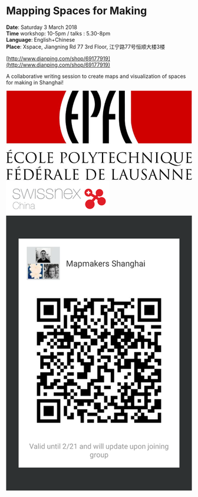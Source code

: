 # Mapping Spaces for Making

**Date**: Saturday 3 March 2018  
**Time** workshop: 10-5pm / talks : 5.30-8pm  
**Language**: English+Chinese  
**Place**: Xspace, Jiangning Rd 77 3rd Floor, 江宁路77号恒顺大楼3楼

[http://www.dianping.com/shop/69177919](http://www.dianping.com/shop/69177919)

A collaborative writing session to create maps and visualization of spaces for making in Shanghai!

![](../../assets/2f5c57bccf6823d38a29cc078023ad54%281%29.jpg)  
![](../../assets/SWX_Logos_140722_Nha_v2_China.png)  
![](../../assets/qr-shanghai.png)
